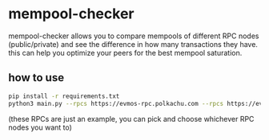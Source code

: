 # mempool-checker

mempool-checker allows you to compare mempools of different RPC nodes (public/private) and see the difference in how many transactions they have. this can help you optimize your peers for the best mempool saturation.

## how to use

```bash
pip install -r requirements.txt
python3 main.py --rpcs https://evmos-rpc.polkachu.com --rpcs https://evmos-rpc.stakely.io --rpcs <your rpc>
```

(these RPCs are just an example, you can pick and choose whichever RPC nodes you want to)
